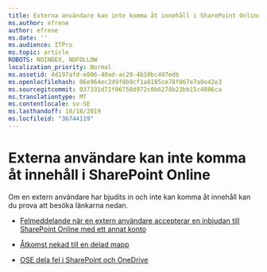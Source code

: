 ```yaml
---
title: Externa användare kan inte komma åt innehåll i SharePoint Online
ms.author: efrene
author: efrene
ms.date: ''
ms.audience: ITPro
ms.topic: article
ROBOTS: NOINDEX, NOFOLLOW
localization_priority: Normal
ms.assetid: 4d197afd-e806-40ad-ac20-4b10bc497edb
ms.openlocfilehash: 06e964ec2d9f8b9cf1a8185ce78f067e7a0e42e3
ms.sourcegitcommit: 037331d71f06750d972c0b6278b23bb15c4806ca
ms.translationtype: MT
ms.contentlocale: sv-SE
ms.lasthandoff: 10/18/2019
ms.locfileid: "36744119"
---
```

# <a name="external-user-is-unable-to-access-content-in-sharepoint-online"></a>Externa användare kan inte komma åt innehåll i SharePoint Online

Om en extern användare har bjudits in och inte kan komma åt innehåll kan du prova att besöka länkarna nedan.

- [Felmeddelande när en extern användare accepterar en inbjudan till SharePoint Online med ett annat konto](https://docs.microsoft.com/sharepoint/support/sharing-and-permissions/error-when-external-user-accepts-an-invitation-by-using-another-account)

- [Åtkomst nekad till en delad mapp](https://docs.microsoft.com/sharepoint/support/sharing-and-permissions/cannot-access-shared-folder)

- [OSE dela fel i SharePoint och OneDrive](https://docs.microsoft.com/sharepoint/sharepoint-onedrive-error-message)

